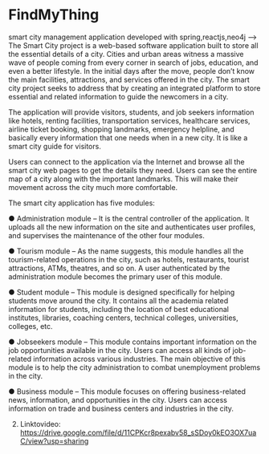 # FindMyThing
smart city management  application developed with spring,reactjs,neo4j
-->
The Smart City project is a web-based software application built to store all the essential details of a city. Cities and urban areas witness a massive wave of people coming from every corner in search of jobs, education, and even a better lifestyle. In the initial days after the move, people don’t know the main facilities, attractions, and services offered in the city. The smart city project seeks to address that by creating an integrated platform to store essential and related information to guide the newcomers in a city.

The application will provide visitors, students, and job seekers information like hotels, renting facilities, transportation services, healthcare services, airline ticket booking, shopping landmarks, emergency helpline, and basically every information that one needs when in a new city. It is like a smart city guide for visitors.

Users can connect to the application via the Internet and browse all the smart city web pages to get the details they need. Users can see the entire map of a city along with the important landmarks. This will make their movement across the city much more comfortable.

The smart city application has five modules:

● Administration module – It is the central controller of the application. It uploads all the new information on the site and authenticates user profiles, and supervises the maintenance of the other four modules.

● Tourism module – As the name suggests, this module handles all the tourism-related operations in the city, such as hotels, restaurants, tourist attractions, ATMs, theatres, and so on. A user authenticated by the administration module becomes the primary user of this module.

● Student module – This module is designed specifically for helping students move around the city. It contains all the academia related information for students, including the location of best educational institutes, libraries, coaching centers, technical colleges, universities, colleges, etc.

● Jobseekers module – This module contains important information on the job opportunities available in the city. Users can access all kinds of job-related information across various industries. The main objective of this module is to help the city administration to combat unemployment problems in the city.

● Business module – This module focuses on offering business-related news, information, and opportunities in the city. Users can access information on trade and business centers and industries in the city.


2) Linktovideo: https://drive.google.com/file/d/11CPKcr8pexabv58_sSDoy0kEO3OX7uaC/view?usp=sharing
